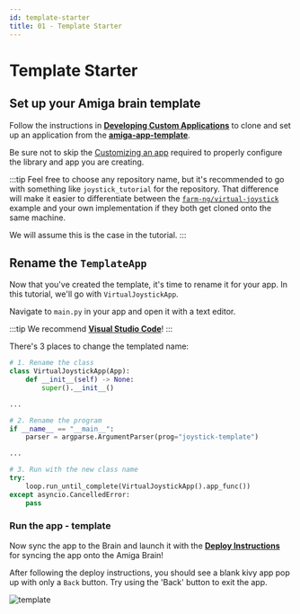 ```yaml
---
id: template-starter
title: 01 - Template Starter
---
```

# Template Starter


## Set up your Amiga brain template

Follow the instructions in [**Developing Custom Applications**](/docs/brain/custom-applications.mdx)
to clone and set up an application from the [**amiga-app-template**](https://github.com/farm-ng/amiga-app-template).

Be sure not to skip the [Customizing an app](/docs/brain/brain-apps#customizing-an-app) required to properly configure
the library and app you are creating.

:::tip
Feel free to choose any repository name, but it's recommended to go with something like `joystick_tutorial` for the repository.
That difference will make it easier to differentiate between the [`farm-ng/virtual-joystick`](https://github.com/farm-ng/virtual-joystick)
example and your own implementation if they both get cloned onto the same machine.

We will assume this is the case in the tutorial.
:::

## Rename the `TemplateApp`

Now that you've created the template, it's time to rename it for your app.
In this tutorial, we'll go with `VirtualJoystickApp`.

Navigate to `main.py` in your app and open it with a text editor.

:::tip
We recommend [**Visual Studio Code**](https://code.visualstudio.com/)!
:::

There's 3 places to change the templated name:
```Python
# 1. Rename the class
class VirtualJoystickApp(App):
    def __init__(self) -> None:
        super().__init__()

...

# 2. Rename the program
if __name__ == "__main__":
    parser = argparse.ArgumentParser(prog="joystick-template")

...

# 3. Run with the new class name
try:
    loop.run_until_complete(VirtualJoystickApp().app_func())
except asyncio.CancelledError:
    pass
```

### Run the app - template

Now sync the app to the Brain and launch it with the
[**Deploy Instructions**](/docs/brain/brain-apps#develop-and-test-in-the-robot)
for syncing the app onto the Amiga Brain!

After following the deploy instructions, you should see a blank kivy app pop up with only a `Back` button.
Try using the 'Back' button to exit the app.

![template](https://user-images.githubusercontent.com/53625197/200450581-7c93eb1f-3aa2-49f5-9c52-51e8b051c76e.png)
